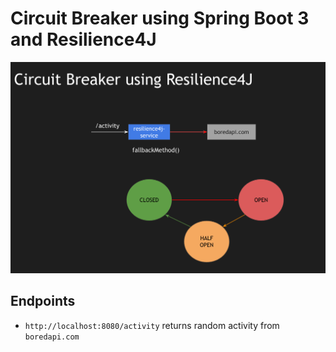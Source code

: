 # Circuit Breaker using Spring Boot 3 and Resilience4J

![Architecture](./architecture.png)

## Endpoints
- `http://localhost:8080/activity` returns random activity from `boredapi.com`
